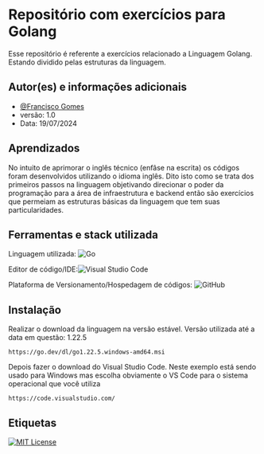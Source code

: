 
# Repositório com exercícios para Golang

Esse repositório é referente a exercícios relacionado a Linguagem Golang. Estando dividido pelas estruturas da linguagem.



## Autor(es) e informações adicionais

- [@Francisco Gomes](https://www.linkedin.com/in/fgsj-developer/)
- versão: 1.0
- Data: 19/07/2024



## Aprendizados

No intuito de aprimorar o inglês técnico (enfâse na escrita) os códigos foram desenvolvidos utilizando o idioma inglês. Dito isto como se trata dos primeiros passos na linguagem objetivando direcionar o poder da programação para a área de infraestrutura e backend então são exercícios que permeiam as estruturas básicas da linguagem que tem suas particularidades. 

## Ferramentas e stack utilizada

Linguagem utilizada: ![Go](https://img.shields.io/badge/go-%2300ADD8.svg?style=for-the-badge&logo=go&logoColor=white)

Editor de código/IDE:![Visual Studio Code](https://img.shields.io/badge/Visual%20Studio%20Code-0078d7.svg?style=for-the-badge&logo=visual-studio-code&logoColor=white)

Plataforma de Versionamento/Hospedagem de códigos: ![GitHub](https://img.shields.io/badge/github-%23121011.svg?style=for-the-badge&logo=github&logoColor=white)


## Instalação

Realizar o download da linguagem na versão estável. Versão utilizada até a data em questão: 1.22.5
```
https://go.dev/dl/go1.22.5.windows-amd64.msi
```
Depois fazer o download do Visual Studio Code. Neste exemplo está sendo usado para Windows mas escolha obviamente o VS Code para o sistema operacional que você utiliza
```
https://code.visualstudio.com/
```
    
## Etiquetas

[![MIT License](https://img.shields.io/badge/License-MIT-green.svg)](https://choosealicense.com/licenses/mit/)


